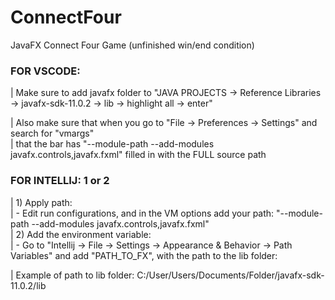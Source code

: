 # ConnectFour
JavaFX Connect Four Game (unfinished win/end condition)
  
  
### FOR VSCODE:
|   Make sure to add javafx folder to "JAVA PROJECTS -> Reference Libraries -> javafx-sdk-11.0.2 -> lib -> highlight all -> enter"  

|   Also make sure that when you go to "File -> Preferences -> Settings" and search for "vmargs"  
|   that the bar has "--module-path <Your JavaFX lib> --add-modules javafx.controls,javafx.fxml" filled in with the FULL source path  

### FOR INTELLIJ: 1 or 2
|   1) Apply path:  
|   - Edit run configurations, and in the VM options add your path: "--module-path <Your JavaFX lib> --add-modules javafx.controls,javafx.fxml"  
|   2) Add the environment variable:  
|   - Go to "Intellij -> File -> Settings -> Appearance & Behavior -> Path Variables" and add "PATH_TO_FX", with the path to the lib folder:  
  
|   Example of path to lib folder: C:/User/Users/Documents/Folder/javafx-sdk-11.0.2/lib  
